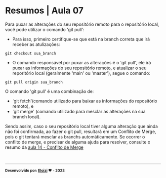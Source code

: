 
# Resumos | Aula 07

Para puxar as alterações do seu repositório remoto para o repositório local, você pode utilizar o comando 'git pull':

- Para isso, primeiro certifique-se que está na branch correta que irá receber as atulizações:

```
git checkout sua_branch
```

- O comando responsável por puxar as alterações é o 'git pull', ele irá puxar as informações do seu repositório remoto, e atualizar o seu reporitório local (geralmente 'main' ou 'master'), segue o comando:

```
git pull origin sua_branch
```

O comando 'git pull' é uma combinação de:

- 'git fetch'(comando utilizado para baixar as informações do repositório remoto), e
- 'git merge' (comando utilizado para mesclar as alterações na sua branch local).

Sendo assim, caso o seu repositório local tiver alguma alteração que ainda não foi confirmada, ao fazer o git pull, resultará em um Conflito de Merge, pois o git tentará mesclar as branchs automáticamente. Se ocorrer o conflito de merge, e precisar de alguma ajuda para resolver, consulte o resumo da [aula 14 - Conflito de Merge](/resumos/)

<br>

---

<sub><b>Desenvolvido por: [Eloizi](https://github.com/Eloizi/gitHub-DIO) ❤️ - 2023</b></sub></a>




